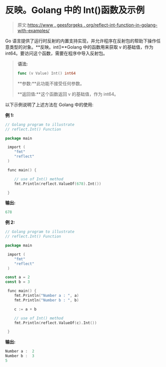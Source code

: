 # 反映。Golang 中的 Int()函数及示例

> 原文:[https://www . geesforgeks . org/reflect-int-function-in-golang-with-examples/](https://www.geeksforgeeks.org/reflect-int-function-in-golang-with-examples/)

Go 语言提供了运行时反射的内置支持实现，并允许程序在反射包的帮助下操作任意类型的对象。**反映。int()**Golang 中的函数用来获取 v 的基础值，作为 int64。要访问这个函数，需要在程序中导入反射包。

> **语法:**
> 
> ```go
> func (v Value) Int() int64
> 
> ```
> 
> **参数:**此功能不接受任何参数。
> 
> **返回值:**这个函数返回 v 的基础值，作为 int64。

以下示例说明了上述方法在 Golang 中的使用:

**例 1:**

```go
// Golang program to illustrate 
// reflect.Int() Function 

package main

 import (
    "fmt"
    "reflect"
 )

 func main() {

    // use of Int() method
    fmt.Println(reflect.ValueOf(678).Int())

 } 
```

**输出:**

```go
678

```

**例 2:**

```go
// Golang program to illustrate 
// reflect.Int() Function 

package main

 import (
    "fmt"
    "reflect"
 )

const a = 2
const b = 3

 func main() {
    fmt.Println("Number a : ", a)
    fmt.Println("Number b : ", b)

    c := a + b

    // use of Int() method
    fmt.Println(reflect.ValueOf(c).Int())

 } 
```

**输出:**

```go
Number a :  2
Number b :  3
5

```